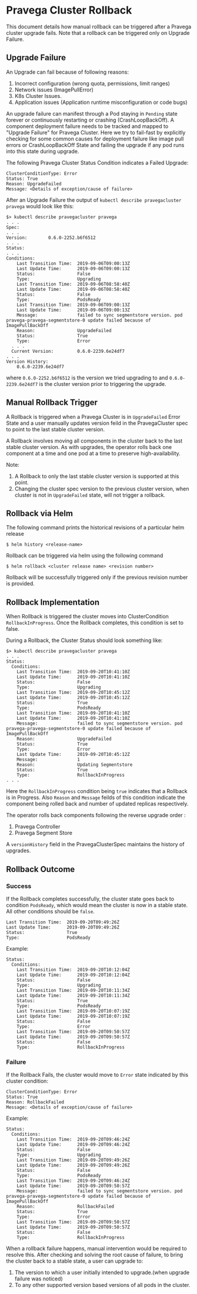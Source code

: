 # Pravega Cluster Rollback

This document details how manual rollback can be triggered after a Pravega cluster upgrade fails.
Note that a rollback can be triggered only on Upgrade Failure.

## Upgrade Failure

An Upgrade can fail because of following reasons:

1. Incorrect configuration (wrong quota, permissions, limit ranges)
2. Network issues (ImagePullError)
3. K8s Cluster Issues.
4. Application issues (Application runtime misconfiguration or code bugs)

An upgrade failure can manifest through a Pod staying in `Pending` state forever or continuously restarting or crashing (CrashLoopBackOff).
A component deployment failure needs to be tracked and mapped to "Upgrade Failure" for Pravega Cluster.
Here we try to fail-fast by explicitly checking for some common causes for deployment failure like image pull errors or  CrashLoopBackOff State and failing the upgrade if any pod runs into this state during upgrade.

The following Pravega Cluster Status Condition indicates a Failed Upgrade:

```
ClusterConditionType: Error
Status: True
Reason: UpgradeFailed
Message: <Details of exception/cause of failure>
```
After an Upgrade Failure the output of `kubectl describe pravegacluster pravega` would look like this:

```
$> kubectl describe pravegacluster pravega
. . .
Spec:
. . .
Version:        0.6.0-2252.b6f6512
. . .
Status:
. . .
Conditions:
    Last Transition Time:  2019-09-06T09:00:13Z
    Last Update Time:      2019-09-06T09:00:13Z
    Status:                False
    Type:                  Upgrading
    Last Transition Time:  2019-09-06T08:58:40Z
    Last Update Time:      2019-09-06T08:58:40Z
    Status:                False
    Type:                  PodsReady
    Last Transition Time:  2019-09-06T09:00:13Z
    Last Update Time:      2019-09-06T09:00:13Z
    Message:               failed to sync segmentstore version. pod pravega-pravega-segmentstore-0 update failed because of ImagePullBackOff
    Reason:                UpgradeFailed
    Status:                True
    Type:                  Error
  . . .
  Current Version:         0.6.0-2239.6e24df7
. . .
Version History:
    0.6.0-2239.6e24df7
```
where `0.6.0-2252.b6f6512` is the version we tried upgrading to and `0.6.0-2239.6e24df7` is the cluster version prior to triggering the upgrade.

## Manual Rollback Trigger

A Rollback is triggered when a Pravega Cluster is in `UpgradeFailed` Error State and a user manually updates version feild in the PravegaCluster spec to point to the last stable cluster version.

A Rollback involves moving all components in the cluster back to the last stable cluster version. As with upgrades, the operator rolls back one component at a time and one pod at a time to preserve high-availability.

Note:
1. A Rollback to only the last stable cluster version is supported at this point.
2. Changing the cluster spec version to the previous cluster version, when cluster is not in `UpgradeFailed` state, will not trigger a rollback.

## Rollback via Helm

The following command prints the historical revisions of a particular helm release
```
$ helm history <release-name>
```

Rollback can be triggered via helm using the following command
```
$ helm rollback <cluster release name> <revision number>
```
Rollback will be successfully triggered only if the previous revision number is provided.

## Rollback Implementation

When Rollback is triggered the cluster moves into ClusterCondition `RollbackInProgress`.
Once the Rollback completes, this condition is set to false.

During a Rollback, the Cluster Status should look something like:
```
$> kubectl describe pravegacluster pravega
. . .
Status:
  Conditions:
    Last Transition Time:  2019-09-20T10:41:10Z
    Last Update Time:      2019-09-20T10:41:10Z
    Status:                False
    Type:                  Upgrading
    Last Transition Time:  2019-09-20T10:45:12Z
    Last Update Time:      2019-09-20T10:45:12Z
    Status:                True
    Type:                  PodsReady
    Last Transition Time:  2019-09-20T10:41:10Z
    Last Update Time:      2019-09-20T10:41:10Z
    Message:               failed to sync segmentstore version. pod pravega-pravega-segmentstore-0 update failed because of ImagePullBackOff
    Reason:                UpgradeFailed
    Status:                True
    Type:                  Error
    Last Update Time:      2019-09-20T10:45:12Z
    Message:               1
    Reason:                Updating Segmentstore
    Status:                True
    Type:                  RollbackInProgress
. . .
```
Here the `RollbackInProgress` condition being `true` indicates that a Rollback is in Progress.
Also `Reason` and `Message` feilds of this condition indicate the component being rolled back and number of updated replicas respectively.

The operator rolls back components following the reverse upgrade order :

1. Pravega Controller
2. Pravega Segment Store

A `versionHistory` field in the PravegaClusterSpec maintains the history of upgrades.

## Rollback Outcome

### Success
If the Rollback completes successfully, the cluster state goes back to condition `PodsReady`, which would mean the cluster is now in a stable state. All other conditions should be `false`.
```
Last Transition Time:  2019-09-20T09:49:26Z
Last Update Time:      2019-09-20T09:49:26Z
Status:                True
Type:                  PodsReady

```

Example:
```
Status:
  Conditions:
    Last Transition Time:  2019-09-20T10:12:04Z
    Last Update Time:      2019-09-20T10:12:04Z
    Status:                False
    Type:                  Upgrading
    Last Transition Time:  2019-09-20T10:11:34Z
    Last Update Time:      2019-09-20T10:11:34Z
    Status:                True
    Type:                  PodsReady
    Last Transition Time:  2019-09-20T10:07:19Z
    Last Update Time:      2019-09-20T10:07:19Z
    Status:                False
    Type:                  Error
    Last Transition Time:  2019-09-20T09:50:57Z
    Last Update Time:      2019-09-20T09:50:57Z
    Status:                False
    Type:                  RollbackInProgress
```

### Failure
If the Rollback Fails, the cluster would move to `Error` state indicated by this cluster condition:
```
ClusterConditionType: Error
Status: True
Reason: RollbackFailed
Message: <Details of exception/cause of failure>
```

Example:
```
Status:
  Conditions:
    Last Transition Time:  2019-09-20T09:46:24Z
    Last Update Time:      2019-09-20T09:46:24Z
    Status:                False
    Type:                  Upgrading
    Last Transition Time:  2019-09-20T09:49:26Z
    Last Update Time:      2019-09-20T09:49:26Z
    Status:                False
    Type:                  PodsReady
    Last Transition Time:  2019-09-20T09:46:24Z
    Last Update Time:      2019-09-20T09:50:57Z
    Message:               failed to sync segmentstore version. pod pravega-pravega-segmentstore-0 update failed because of ImagePullBackOff
    Reason:                RollbackFailed
    Status:                True
    Type:                  Error
    Last Transition Time:  2019-09-20T09:50:57Z
    Last Update Time:      2019-09-20T09:50:57Z
    Status:                False
    Type:                  RollbackInProgress
```

When a rollback failure happens, manual intervention would be required to resolve this.
After checking and solving the root cause of failure, to bring the cluster back to a stable state, a user can upgrade to:
1. The version to which a user initially intended to upgrade.(when upgrade failure was noticed)
2. To any other supported version based versions of all pods in the cluster.
